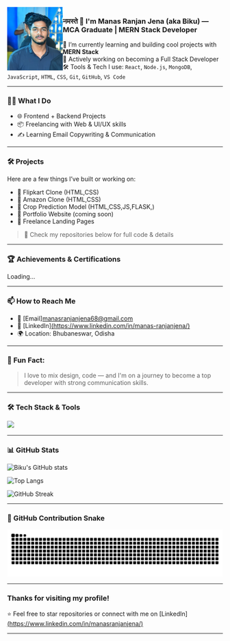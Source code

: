   <img src="https://raw.githubusercontent.com/manasranjanjena68/manasranjanjena68/main/WhatsApp%20Image%202025-01-14%20at%2023.23.21_015ca719.jpg" width="130" align="left"> 
                                                              
                                                               
### नमस्ते 🙏 I'm Manas Ranjan Jena (aka Biku) — MCA Graduate | MERN Stack Developer                                           
                                
🚀 I’m currently learning and building cool projects with **MERN Stack**                    
🎯 Actively working on becoming a Full Stack Developer           
🛠️ Tools & Tech I use: `React`, `Node.js`, `MongoDB`, `JavaScript`, `HTML`, `CSS`, `Git`, `GitHub`, `VS Code`  
  
---

### 🧑‍💻 What I Do
- 🌐 Frontend + Backend Projects  
- 📦 Freelancing with Web & UI/UX skills  
- ✍️ Learning Email Copywriting & Communication  

---
   
### 🛠️ Projects
Here are a few things I’ve built or working on:
- 🔸 Flipkart Clone (HTML,CSS)
- 🔸 Amazon Clone (HTML,CSS)
- 🔸 Crop Prediction Model (HTML,CSS,JS,FLASK,)
- 🔸 Portfolio Website (coming soon)
- 🔸 Freelance Landing Pages

> 🔗 Check my repositories below for full code & details

---

### 🏆 Achievements & Certifications
Loading...

---

### 📫 How to Reach Me
- 📧 [Email]manasranjanjena68@gmail.com  
- 💼 [LinkedIn][(https://www.linkedin.com/in/manas-ranjanjena/)](https://www.linkedin.com/in/manas-ranjan-jena/)  
- 🌍 Location: Bhubaneswar, Odisha
   
---

### 🧠 Fun Fact:
> I love to mix design, code — and I'm on a journey to become a top developer with strong communication skills.


---

### 🛠️ Tech Stack & Tools

<p align="left">
  <img src="https://skillicons.dev/icons?i=html,css,javascript,react,nodejs,express,mongodb,tailwind,python,flask,mysql,git,github,vscode&theme=dark" />
</p>

---

### 📊 GitHub Stats

![Biku's GitHub stats](https://github-readme-stats.vercel.app/api?username=manasranjanjena68&show_icons=true&theme=tokyonight)

![Top Langs](https://github-readme-stats.vercel.app/api/top-langs/?username=manasranjanjena68&layout=compact&theme=tokyonight)
 
<img src="https://github-readme-streak-stats.herokuapp.com/?user=manasranjanjena68&theme=tokyonight" alt="GitHub Streak" />


---

### 🐍 GitHub Contribution Snake  

![snake gif](https://github.com/manasranjanjena68/manasranjanjena68/blob/output/github-contribution-grid-snake.svg)

---

###  Thanks for visiting my profile!

⭐️ Feel free to star repositories or connect with me on [LinkedIn][(https://www.linkedin.com/in/manasranjanjena/)](https://www.linkedin.com/in/manas-ranjan-jena/)

--- 


